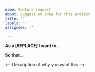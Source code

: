 ```yaml
---
name: Feature request
about: Suggest an idea for this project
title: ''
labels: ''
assignees: ''

---
```


<!-- Features are to be requested as User Stories -->

**As a [REPLACE] I want to**...

<!-- Description of what you want to be able to do -->

**So that**...

<-- Description of why you want this -->

<!-- 
EXAMPLE:

As a discord moderator I wan to...
be able to send messages to a text channel
So that...
I can send informative messages to our users. 


As a developer I want to...
be able to perform multiple actions concurrently

So that...
I can perform multiple non-linked actions for better system performance.
-->
